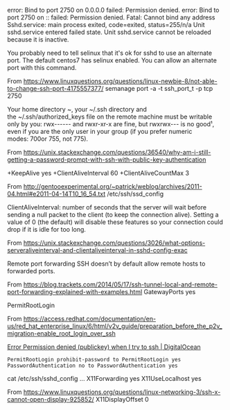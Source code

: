 
error: Bind to port 2750 on 0.0.0.0 failed: Permission denied. 
error: Bind to port 2750 on :: failed: Permission denied. 
Fatal: Cannot bind any address	
Sshd.service: main process exited, code=exited, status=255/n/a
Unit sshd.service entered failed state. 
Unit sshd.service cannot be reloaded because it is inactive.


You probably need to tell selinux that it's ok for sshd to use an alternate port. The default centos7 has selinux enabled. You can allow an alternate port with this command.

From <https://www.linuxquestions.org/questions/linux-newbie-8/not-able-to-change-ssh-port-4175557377/> 
semanage port -a -t ssh_port_t -p tcp 2750






Your home directory ~, your ~/.ssh directory and the ~/.ssh/authorized_keys file on the remote machine must be writable only by you: rwx------ and rwxr-xr-x are fine, but rwxrwx--- is no good¹, even if you are the only user in your group (if you prefer numeric modes: 700or 755, not 775).

From <https://unix.stackexchange.com/questions/36540/why-am-i-still-getting-a-password-prompt-with-ssh-with-public-key-authentication> 




+KeepAlive yes
+ClientAliveInterval 60
+ClientAliveCountMax 3

From <http://gentooexperimental.org/~patrick/weblog/archives/2011-04.html#e2011-04-14T10_16_54.txt> 
/etc/ssh/ssd_config

ClientAliveInterval: number of seconds that the server will wait before sending a null packet to the client (to keep the connection alive).
Setting a value of 0 (the default) will disable these features so your connection could drop if it is idle for too long.

From <https://unix.stackexchange.com/questions/3026/what-options-serveraliveinterval-and-clientaliveinterval-in-sshd-config-exac> 



Remote port forwarding
SSH doesn’t by default allow remote hosts to forwarded ports.

From <https://blog.trackets.com/2014/05/17/ssh-tunnel-local-and-remote-port-forwarding-explained-with-examples.html> 
GatewayPorts yes


PermitRootLogin

From <https://access.redhat.com/documentation/en-us/red_hat_enterprise_linux/6/html/v2v_guide/preparation_before_the_p2v_migration-enable_root_login_over_ssh> 


[Error Permission denied (publickey) when I try to ssh | DigitalOcean](https://www.digitalocean.com/community/questions/error-permission-denied-publickey-when-i-try-to-ssh)

```
PermitRootLogin prohibit-password to PermitRootLogin yes 
PasswordAuthentication no to PasswordAuthentication yes
```

cat /etc/ssh/sshd_config
...
X11Forwarding yes
X11UseLocalhost yes

From <https://www.linuxquestions.org/questions/linux-networking-3/ssh-x-cannot-open-display-925852/> 
X11DisplayOffset 0
